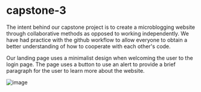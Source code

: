 # capstone-3

The intent behind our capstone project is to create a microblogging website through collaborative methods as opposed to working independently. We have had practice with the github workflow to allow everyone to obtain a better understanding of how to cooperate with each other's code.

Our landing page uses a minimalist design when welcoming the user to the login page. The page uses a button to use an alert to provide a brief paragraph for the user to learn more about the website. 

![image](https://github.com/Personiac/capstone-3/assets/100500645/ec88dcd3-9f6f-4136-8264-bf0d9ce42caf)
